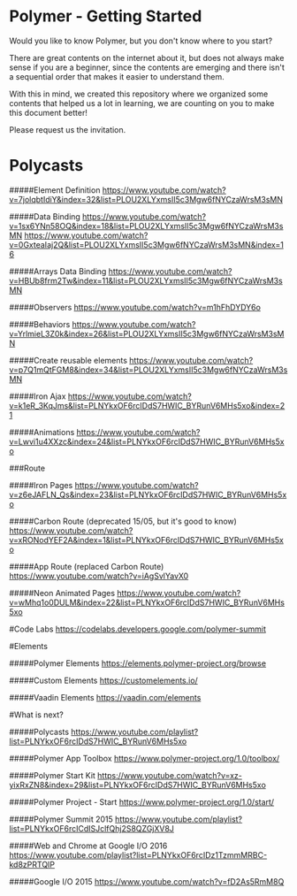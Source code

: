 # Polymer - Getting Started
Would you like to know Polymer, but you don't know where to you start?

There are great contents on the internet about it, but does not always make sense if you are a beginner, since the contents are emerging and there isn't a sequential order that makes it easier to understand them.

With this in mind, we created this repository where we organized some contents that helped us a lot in learning, we are counting on you to make this document better!

Please request us the invitation.

# Polycasts

#####Element Definition
https://www.youtube.com/watch?v=7jolqbtIdiY&index=32&list=PLOU2XLYxmsII5c3Mgw6fNYCzaWrsM3sMN

#####Data Binding
https://www.youtube.com/watch?v=1sx6YNn58OQ&index=18&list=PLOU2XLYxmsII5c3Mgw6fNYCzaWrsM3sMN
https://www.youtube.com/watch?v=0GxteaIaj2Q&list=PLOU2XLYxmsII5c3Mgw6fNYCzaWrsM3sMN&index=16

#####Arrays Data Binding
https://www.youtube.com/watch?v=HBUb8frm2Tw&index=11&list=PLOU2XLYxmsII5c3Mgw6fNYCzaWrsM3sMN

#####Observers
https://www.youtube.com/watch?v=m1hFhDYDY6o

#####Behaviors
https://www.youtube.com/watch?v=YrlmieL3Z0k&index=26&list=PLOU2XLYxmsII5c3Mgw6fNYCzaWrsM3sMN

#####Create reusable elements
https://www.youtube.com/watch?v=p7Q1mQtFGM8&index=34&list=PLOU2XLYxmsII5c3Mgw6fNYCzaWrsM3sMN

#####Iron Ajax
https://www.youtube.com/watch?v=k1eR_3KqJms&list=PLNYkxOF6rcIDdS7HWIC_BYRunV6MHs5xo&index=21

#####Animations
https://www.youtube.com/watch?v=Lwvi1u4XXzc&index=24&list=PLNYkxOF6rcIDdS7HWIC_BYRunV6MHs5xo

###Route

#####Iron Pages
https://www.youtube.com/watch?v=z6eJAFLN_Qs&index=23&list=PLNYkxOF6rcIDdS7HWIC_BYRunV6MHs5xo

#####Carbon Route (deprecated 15/05, but it's good to know)
https://www.youtube.com/watch?v=xRONodYEF2A&index=1&list=PLNYkxOF6rcIDdS7HWIC_BYRunV6MHs5xo

#####App Route (replaced Carbon Route)
https://www.youtube.com/watch?v=iAgSvlYavX0

#####Neon Animated Pages
https://www.youtube.com/watch?v=wMhq1o0DULM&index=22&list=PLNYkxOF6rcIDdS7HWIC_BYRunV6MHs5xo

#Code Labs
https://codelabs.developers.google.com/polymer-summit

#Elements

#####Polymer Elements
https://elements.polymer-project.org/browse

#####Custom Elements
https://customelements.io/

#####Vaadin Elements
https://vaadin.com/elements

#What is next?

#####Polycasts
https://www.youtube.com/playlist?list=PLNYkxOF6rcIDdS7HWIC_BYRunV6MHs5xo

#####Polymer App Toolbox
https://www.polymer-project.org/1.0/toolbox/

#####Polymer Start Kit
https://www.youtube.com/watch?v=xz-yixRxZN8&index=29&list=PLNYkxOF6rcIDdS7HWIC_BYRunV6MHs5xo

#####Polymer Project - Start
https://www.polymer-project.org/1.0/start/

#####Polymer Summit 2015
https://www.youtube.com/playlist?list=PLNYkxOF6rcICdISJclfQhj2S8QZGjXV8J

#####Web and Chrome at Google I/O 2016
https://www.youtube.com/playlist?list=PLNYkxOF6rcIDz1TzmmMRBC-kd8zPRTQIP

#####Google I/O 2015
https://www.youtube.com/watch?v=fD2As5RmM8Q
